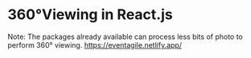 # 360°Viewing in React.js
Note: The packages already available can process less bits of photo to perform 360° viewing.
https://eventagile.netlify.app/
